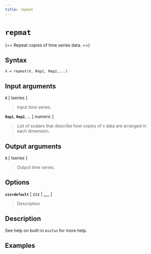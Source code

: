 ```yaml
---
title: repmat
---
```


# `repmat`

{== Repeat copies of time series data. ==}


## Syntax 

    X = repmat(X, Rep1, Rep2,...)


## Input arguments 

__`X`__ [ tseries ]
> 
> Input time series.
> 

__`Rep1`__, __`Rep2`__, ... [ numeric ] 
> 
> List of scalars that describe how
> copies of `X` data are arranged in each dimension.
> 

## Output arguments 

__`X`__ [ tseries ] 
> 
> Output time series.
> 


## Options 

__`zzz=default`__ [ zzz | ___ ]
> 
> Description
> 


## Description 

See help on built-in `bsxfun` for more help.

## Examples

```matlab
```

